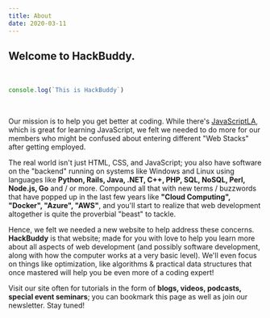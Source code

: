 ```yaml
---
title: About
date: 2020-03-11
---
```


## Welcome to HackBuddy.  

&nbsp;
```javascript
console.log(`This is HackBuddy`)
```
&nbsp;

Our mission is to help you get better at coding.  While there's <a href="https://javascriptla.net" target="_blank">JavaScriptLA</a>, which is great for learning JavaScript, we felt we needed to do more for our members who might be confused about entering different "Web Stacks" after getting employed.

The real world isn't just HTML, CSS, and JavaScript; you also have software on the "backend" running on systems like Windows and Linux using languages like **Python, Rails, Java, .NET, C++, PHP, SQL, NoSQL, Perl, Node.js, Go** and / or more.  Compound all that with new terms / buzzwords that have popped up in the last few years like **"Cloud Computing", "Docker", "Azure", "AWS"**, and you'll start to realize that web development altogether is quite the proverbial "beast" to tackle.

Hence, we felt we needed a new website to help address these concerns.  **HackBuddy** is that website; made for you with love to help you learn more about all aspects of web development (and possibly software development, along with how the computer works at a very basic level). We'll even focus on things like optimization, like algorithms & practical data structures that once mastered will help you be even more of a coding expert!

Visit our site often for tutorials in the form of **blogs, videos, podcasts, special event seminars**; you can bookmark this page as well as join our newsletter.  Stay tuned!


